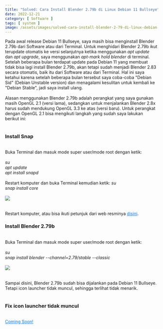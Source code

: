 ```yaml
---
title: "Solved: Cara Install Blender 2.79b di Linux Debian 11 Bullseye"
date: 2022-12-21
category: [ Software ]
tags: [ system ]
image: /assets/images/solved-cara-install-blender-2-79-di-linux-debian-11-bullseye.jpg
---
```

Pada awal release Debian 11 Bullseye, saya masih bisa menginstall Blender 2.79b dari Software atau dari Terminal. Untuk menghidari Blender 2.79b ikut terupdate otomatis ke versi selanjutnya ketika menggunakan <i>apt update</i> dan <i>apt upgrade</i>, saya menggunakan <i>apt-mark hold blender</i> di terminal. Setelah beberapa bulan terdapat update pada Debian 11 yang membuat tidak bisa lagi install Blender 2.79b, akan tetapi sudah menjadi Blender 2.83 secara otomatis, baik itu dari Software atau dari Terminal. Hal ini saya ketahui karena setelah beberapa bulan tersebut saya coba-coba "Debian Sid" (Debian Unstable version) dan menagalami kesulitan untuk kembali ke "Debian Stable", jadi saya install ulang.<br/>
<br/>
Alasan menggunakan Blender 2.79b adalah perangkat yang saya gunakan masih OpenGL 2.1 (versi lama), sedangkan untuk menjalankan Blender 2.8x harus sudah mendukung OpenGL 3.3 ke atas (versi baru). Untuk perangkat dengan OpenGL 2.1 bisa mengikuti langkah yang sudah saya lakukan berikut ini:<br/>
<br/>
<h3>Install Snap</h3>
<br/>
Buka Terminal dan masuk mode super user/mode root dengan ketik:<br/>
<br/>
<i>su</i><br/>
<i>apt update</i><br/>
<i>apt install snapd</i><br/>
<br/>
Restart komputer dan buka Terminal kemudian ketik:
<i>su</i><br/>
<i>snap install core</i><br/>
<br/>
<img class="img-post" src="{{site.baseurl}}/assets/images/install-snap-core.jpg"><br/>
<br/>
<br/>
Restart komputer, atau bisa ikuti petunjuk dari web resminya <a href="https://snapcraft.io/docs/installing-snap-on-debian" style="color:#007bff;">disini</a>.
<br/>
<h3>Install Blender 2.79b</h3>
<br/>
Buka Terminal dan masuk mode super user/mode root dengan ketik:<br/>
<br/>
<i>su</i><br/>
<i>snap install blender --channel=2.79/stable --classic</i><br/>
<br/>
<img class="img-post" src="{{site.baseurl}}/assets/images/snap-install-blender-2-79.jpg"><br/>
<br/>
<br/>
Sampai disini, Blender 2.79b sudah bisa dijalankan pada Debian 11 Bullseye. Tetapi icon launcher tidak muncul, sehingga terlihat tidak menarik.<br/>
<br/>
<h3>Fix icon launcher tidak muncul</h3>
<br/>
<a href="https://blog.mohamadrido.com/" style="color:#007bff;">Coming Soon!</a>
<br/>
